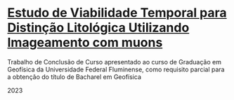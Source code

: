 # [Estudo de Viabilidade Temporal para Distinção Litológica Utilizando Imageamento com muons](http://geofisica.uff.br/sites/default/files/projetofinal/2023_stephanie_tavares_venancio_dos_santos.pdf)

Trabalho de Conclusão de Curso apresentado 
ao curso de Graduação em Geofísica da
Universidade Federal Fluminense, como 
requisito parcial para a obtenção do 
título de Bacharel em Geofísica

2023
